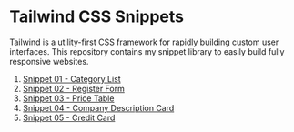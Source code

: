 # Tailwind CSS Snippets

Tailwind is a utility-first CSS framework for rapidly building custom user interfaces.
This repository contains my snippet library to easily build fully responsive websites.

1. [Snippet 01 - Category List](https://github.com/mauro-codes/tailwind-css-snippets/tree/master/snippet-01)
2. [Snippet 02 - Register Form](https://github.com/mauro-codes/tailwind-css-snippets/tree/master/snippet-02)
3. [Snippet 03 - Price Table](https://github.com/mauro-codes/tailwind-css-snippets/tree/master/snippet-03)
4. [Snippet 04 - Company Description Card](https://github.com/mauro-codes/tailwind-css-snippets/tree/master/snippet-04)
5. [Snippet 05 - Credit Card](https://github.com/mauro-codes/tailwind-css-snippets/tree/master/snippet-05)
